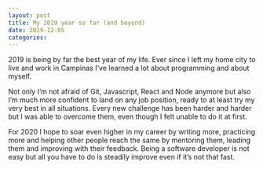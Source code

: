 ```yaml
---
layout: post
title: My 2019 year so far (and beyond)
date: 2019-12-05
categories:
---
```

2019 is being by far the best year of my life. Ever since I left my home city to live and work in Campinas I’ve learned a lot about programming and about myself.

Not only I’m not afraid of Git, Javascript, React and Node anymore but also I’m much more confident to land on any job position, ready to at least try my very best in all situations. Every new challenge has been harder and harder but I was able to overcome them, even though I felt unable to do it at first.

For 2020 I hope to soar even higher in my career by writing more, practicing more and helping other people reach the same by mentoring them, leading them and improving with their feedback. Being a software developer is not easy but all you have to do is steadily improve even if it’s not that fast.
